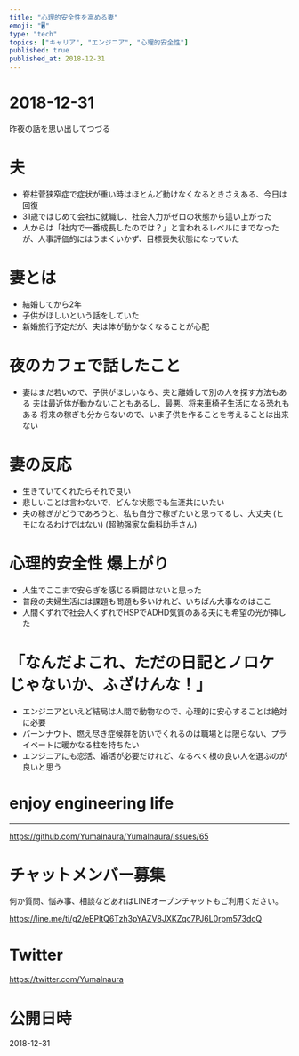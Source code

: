 ```yaml
---
title: "心理的安全性を高める妻"
emoji: "🖥"
type: "tech"
topics: ["キャリア", "エンジニア", "心理的安全性"]
published: true
published_at: 2018-12-31
---
```


# 2018-12-31

昨夜の話を思い出してつづる

# 夫

- 脊柱菅狭窄症で症状が重い時はほとんど動けなくなるときさえある、今日は回復
- 31歳ではじめて会社に就職し、社会人力がゼロの状態から這い上がった
- 人からは「社内で一番成長したのでは？」と言われるレベルにまでなったが、人事評価的にはうまくいかず、目標喪失状態になっていた

# 妻とは

- 結婚してから2年
- 子供がほしいという話をしていた
- 新婚旅行予定だが、夫は体が動かなくなることが心配

# 夜のカフェで話したこと

- 妻はまだ若いので、子供がほしいなら、夫と離婚して別の人を探す方法もある
夫は最近体が動かないこともあるし、最悪、将来車椅子生活になる恐れもある
将来の稼ぎも分からないので、いま子供を作ることを考えることは出来ない

# 妻の反応

- 生きていてくれたらそれで良い
- 悲しいことは言わないで、どんな状態でも生涯共にいたい
- 夫の稼ぎがどうであろうと、私も自分で稼ぎたいと思ってるし、大丈夫 (ヒモになるわけではない) (超勉强家な歯科助手さん)

# 心理的安全性 爆上がり

- 人生でここまで安らぎを感じる瞬間はないと思った
- 普段の夫婦生活には課題も問題も多いけれど、いちばん大事なのはここ
- 人間くずれで社会人くずれでHSPでADHD気質のある夫にも希望の光が挿した

# 「なんだよこれ、ただの日記とノロケじゃないか、ふざけんな！」

- エンジニアといえど結局は人間で動物なので、心理的に安心することは絶対に必要
- バーンナウト、燃え尽き症候群を防いでくれるのは職場とは限らない、プライベートに暖かなる柱を持ちたい
- エンジニアにも恋活、婚活が必要だけれど、なるべく根の良い人を選ぶのが良いと思う

# enjoy engineering life

---

https://github.com/YumaInaura/YumaInaura/issues/65








<!-- Update From Qiita API -->

# チャットメンバー募集


何か質問、悩み事、相談などあればLINEオープンチャットもご利用ください。

https://line.me/ti/g2/eEPltQ6Tzh3pYAZV8JXKZqc7PJ6L0rpm573dcQ





# Twitter


https://twitter.com/YumaInaura


<!-- Update From Qiita API -->



# 公開日時

2018-12-31

